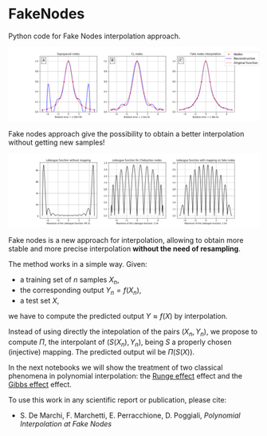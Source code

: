 # FakeNodes
Python code for Fake Nodes interpolation approach.

![fig1](runge_interp.png)

Fake nodes approach give the possibility to obtain a better interpolation without getting new samples!

![fig2](runge_lebesgue.png)

Fake nodes is a new approach for interpolation, allowing to obtain more stable and more precise interpolation **without the need of resampling**. 

The method works in a simple way. Given:

* a training set of $n$ samples $X_n$,
* the corresponding output $Y_n = f(X_n)$,
* a test set $X$,

we have to compute the predicted output $Y \approx f(X)$ by interpolation.

Instead of using directly the intepolation of the pairs $(X_n,Y_n)$, we propose to compute $\Pi$, the interpolant of $(S(X_n),Y_n)$, being $S$ a properly chosen (injective) mapping. The predicted output wil be $\Pi(S(X))$.

In the next notebooks we will show the treatment of two classical phenomena in polynomial interpolation: the [Runge effect](Runge.ipynb) effect and the [Gibbs effect](Gibbs.ipynb) effect.

To use this work in any scientific report or publication, please cite:

 * S. De Marchi, F. Marchetti, E. Perracchione, D. Poggiali, *Polynomial Interpolation at Fake Nodes*